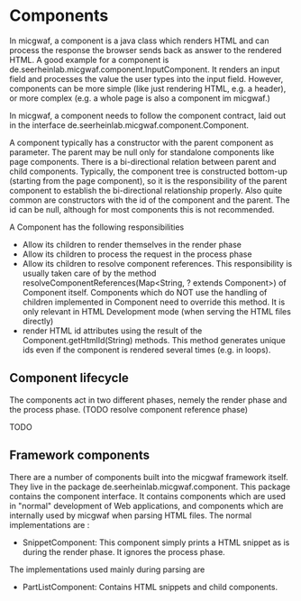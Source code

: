 Components
==========

In micgwaf, a component is a java class which renders HTML and can process the response the browser
sends back as answer to the rendered HTML.
A good example for a component is de.seerheinlab.micgwaf.component.InputComponent. It renders an input field
and processes the value the user types into the input field.
However, components can be more simple (like just rendering HTML, e.g. a header), or more complex 
(e.g. a whole page is also a component im micgwaf.)

In micgwaf, a component needs to follow the component contract, laid out in the interface
de.seerheinlab.micgwaf.component.Component.

A component typically has a constructor with the parent component as parameter.
The parent may be null only for standalone components like page components.
There is a bi-directional relation between parent and child components.
Typically, the component tree is constructed bottom-up (starting from the page component), so it is
the responsibility of the parent component to establish the bi-directional relationship properly. 
Also quite common are constructors with the id of the component and the parent.
The id can be null, although for most components this is not recommended.

A Component has the following responsibilities
- Allow its children to render themselves in the render phase
- Allow its children to process the request in the process phase
- Allow its children to resolve component references. This responsibility is usually taken care of by the 
  method resolveComponentReferences(Map<String, ? extends Component>) of Component itself.
  Components which do NOT use the handling of children implemented in Component need to override this method.
  It is only relevant in HTML Development mode (when serving the HTML files directly)
- render HTML id attributes using the result of the Component.getHtmlId(String) methods. 
  This method generates unique ids even if the component is rendered several times (e.g. in loops).

Component lifecycle
-------------------

The components act in two different phases, nemely the render phase and the process phase. 
(TODO resolve component reference phase)

TODO

Framework components
-------------------

There are a number of components built into the micgwaf framework itself. 
They live in the package de.seerheinlab.micgwaf.component.
This package contains the component interface.
It contains components which are used in "normal" development of Web applications, and components which are 
internally used by micgwaf when parsing HTML files. 
The normal implementations are :

 - SnippetComponent: This component simply prints a HTML snippet as is during the render phase.
   It ignores the process phase.
   
The implementations used mainly during parsing are

- PartListComponent: Contains HTML snippets and child components.
